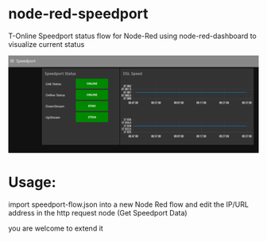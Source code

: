 # node-red-speedport

T-Online Speedport status flow for Node-Red using node-red-dashboard to visualize current status



![alt tag](https://raw.githubusercontent.com/BreitiDE/node-red-speedport/master/Speedport-Dashboard.png "Speedport Dashboard")



# Usage:

import speedport-flow.json into a new Node Red flow and edit the IP/URL address in the http request node (Get Speedport Data)


you are welcome to extend it

